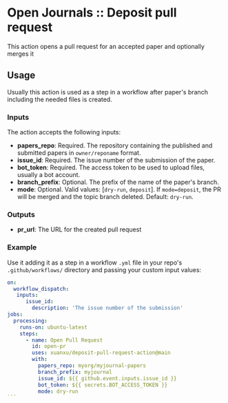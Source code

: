 # Open Journals :: Deposit pull request

This action opens a pull request for an accepted paper and optionally merges it

## Usage

Usually this action is used as a step in a workflow after paper's branch including the needed files is created.

### Inputs

The action accepts the following inputs:

- **papers_repo**: Required. The repository containing the published and submitted papers in `owner/reponame` format.
- **issue_id**: Required. The issue number of the submission of the paper.
- **bot_token**: Required. The access token to be used to upload files, usually a bot account.
- **branch_prefix**: Optional. The prefix of the name of the paper's branch.
- **mode**: Optional. Valid values: [`dry-run`, `deposit`]. If `mode=deposit`, the PR will be merged and the topic branch deleted. Default: `dry-run`.

### Outputs

- **pr_url**: The URL for the created pull request

### Example

Use it adding it as a step in a workflow `.yml` file in your repo's `.github/workflows/` directory and passing your custom input values:

````yaml
on:
  workflow_dispatch:
   inputs:
      issue_id:
        description: 'The issue number of the submission'
jobs:
  processing:
    runs-on: ubuntu-latest
    steps:
      - name: Open Pull Request
        id: open-pr
        uses: xuanxu/deposit-pull-request-action@main
        with:
          papers_repo: myorg/myjournal-papers
          branch_prefix: myjournal
          issue_id: ${{ github.event.inputs.issue_id }}
          bot_token: ${{ secrets.BOT_ACCESS_TOKEN }}
          mode: dry-run
```
